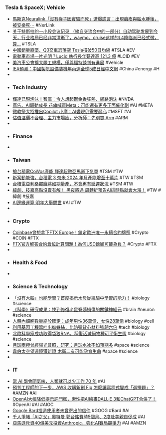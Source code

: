 ### Tesla & SpaceX; Vehicle
- [馬斯克Neuralink「沒有猴子因實驗而死」遭爆謊言：出現癱瘓與腦水腫後，被安樂死⋯](https://www.bnext.com.tw/article/76822/musk-neuralink-animal-test-monkey-die) #NerLink
- [关于特斯拉的一小段会议记录 （摘自交流会中的一部分）自动驾驶发展到今天，行业格局已经非常清晰了，waymo、cruise这样的L4降临派已经式微，算...](https://xueqiu.com/4437116803/256408106) #TSLA
- [中國銷量直墜、Q3交車恐落空 Tesla摜破50日均線](https://tw.sports.yahoo.com/news/中國銷量直墜-q3交車恐落空-tesla摜破50日均線-231600832.html) #TSLA #EV
- [電動車市場一片光明？Lucid 執行長年薪達高 121.3 億](https://www.techbang.com/posts/109474-is-the-electric-vehicle-market-bright-lucids-ceo-earns-a) #LCID #EV
- [美汽車公會擴大罷工規模，僅與福特談判有進展](https://finance.technews.tw/2023/09/25/uaw-ford/) #Vehicle
- [IEA預測：中國製氫設備裝機年內達全球5成日經中文網](https://zh.cn.nikkei.com/industry/ienvironment/53607-2023-09-25-09-53-17.html) #China #energy #H
-
- ### Tech Industry
- [輝達已現泡沫！智庫：令人想起鬱金香狂熱、網路泡沫](https://m.cnyes.com/news/id/5332617) #NVDA
- [廣告、AI驅動成長 花旗喊買Meta：可能還有更多正面催化劑](https://news.cnyes.com/news/id/5331932) #AI #META
- [微軟祭大招推出Copilot 小摩：AI變現仍需要耐心](https://m.cnyes.com/news/id/5332024) #MSFT #AI
- [估值溢價不合理、主力市場疲，分析師：先別買 Arm](https://finance.technews.tw/2023/09/25/arm-stock-has-dropped-back-the-chip-company-is-not-worth-buying-yet/) #ARM
-
- ### Finance
-
- ### Taiwan
- [搶台積電CoWos產能 輝達超微亞馬遜下急單](https://news.ustv.com.tw/newsdetail/20230925A045) #TSM #TW
- [新案動能強，台積電 3 奈米 2024 年月產能增至十萬片](https://technews.tw/2023/09/25/tsmc-3nm-monthly-production-capacity-2024/) #TW #TSM
- [台積電亞利桑那廠將如期量產，不會再有延遲狀況](https://technews.tw/2023/09/25/tsmcs-arizona-plant-will-mass-produce-as-scheduled/) #TSM #TW
- [緯創、技嘉高點沒賣有解！ 黑夜將過 周轉折預告AI這時點就會大漲！](https://m.cnyes.com/news/id/5332563) #TW #緯創 #技嘉
- [AI邊緣運算 明年大舉問世](https://tw.stock.yahoo.com/news/各報要聞-ai邊緣運算-明年大舉問世-233308568.html) #AI #TW
-
- ### Crypto
- [Coinbase曾想拿下FTX Europe！鎖定歐洲唯一永續合約牌照](https://www.blocktempo.com/coinbase-seeks-to-acquire-ftx-europe/) #Crypto #COIN #FTX
- [FTX官方解答合約倉位計算問題！為何USD餘額可能為負？](https://abmedia.io/ftx-derivative-positon-qa) #Crypto #FTX
-
- ### Health & Food
-
- ### Science & Technology
- [「沒有大腦」也能學習？首度揭示水母從經驗中學習的能力！](https://tomorrowsci.com/animals/20230924_03/) #biology #science
- [《科學》研究成果：找到修復老鼠脊髓損傷的關鍵神經元](https://news.cnyes.com/news/id/5332013) #brain #neuron #science
- [人體內細胞數量終於確定：成年男性36萬億、女性28萬億](https://news.xfastest.com/others/132310/others-278/) #biology #cell
- [利用基因工程蠶吐出蜘蛛絲，比防彈背心材料強韌六倍](https://technews.tw/2023/09/25/engineering-silkworm-to-produce-spider-silk/) #tech #biology
- [北歐科學家成功取得袋狼RNA，稱復活滅絕物種可平衡生態](https://technews.tw/2023/09/22/recovered-from-extinct-animals-from-rna/) #biology #science
- [月球兩極曾經陽光普照，研究：月球水冰不如預期多](https://technews.tw/2023/09/23/water-at-moon-less-than-expected/) #space #science
- [韋伯太空望遠鏡獲新證 木衛二有可能孕育生命](https://chicagochinesetimes.com/2023/09/22/韋伯太空望遠鏡獲新證-木衛二有可能孕育生命/) #space #science
-
- ### IT
- [當 AI 學會聞氣味，人類就可以少工作 70 年](https://technews.tw/2023/09/24/a-principal-odor-map-unifies-diverse-tasks-in-olfactory-perception/) #AI
- [預判工程師的下一步，AWS 收購新創 Fig 怎麼讓寫程式變成「選擇題」？](https://technews.tw/2023/09/25/fig-makes-coding-auto-fillable/) #AMZN #AI
- [OpenAI大幅降低提示詞門檻，索性把AI繪畫DALL·E 3和ChatGPT合併了！](https://www.techbang.com/posts/109819-shockingly-openai-actually-merged-ai-painting-and-chatgpt) #OpenAI #AI #AIGC
- [Google Bard捏造使用者未曾寄出的信件](https://www.ithome.com.tw/news/158940) #GOOG #Bard #AI
- [千人爭睹「AI之父」奧特曼 郭台銘費時5個月、2度赴美親自促成](https://tw.news.yahoo.com/幕後-千人爭睹-ai之父-奧特曼-郭台銘費時5個月-075121948.html) #AI
- [亞馬遜斥資40億美元投資Anthropic，強化AI賽局競爭力](https://tw.stock.yahoo.com/news/亞馬遜斥資40億美元投資anthropic-強化ai賽局競爭力-071800938.html) #AI #AMZN
-